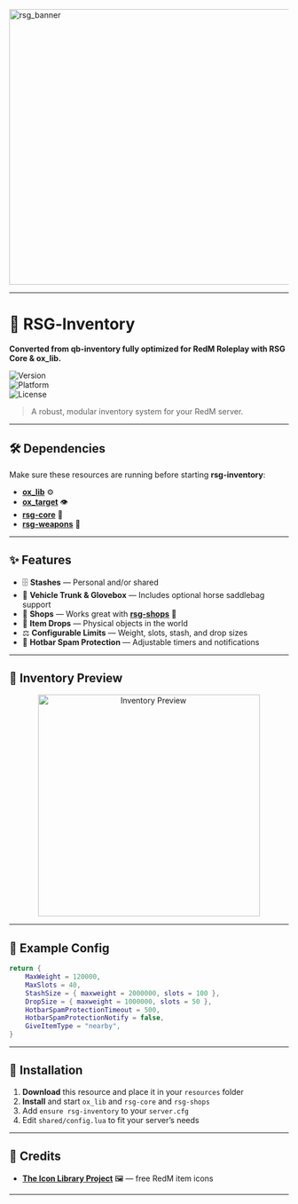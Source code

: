 <img width="2048" height="497" alt="rsg_banner" src="https://github.com/user-attachments/assets/174924c5-1e53-4fa2-b2c1-9ee114d0364c" />

---

# 🎯 RSG‑Inventory  
**Converted from qb‑inventory fully optimized for RedM Roleplay with RSG Core & ox_lib.**

![Version](https://img.shields.io/badge/version-2.6.3-red)  
![Platform](https://img.shields.io/badge/platform-RedM-darkred)  
![License](https://img.shields.io/badge/license-MIT-green)

> A robust, modular inventory system for your RedM server.

---

## 🛠️ Dependencies
Make sure these resources are running before starting **rsg-inventory**:

- [**ox_lib**](https://github.com/Rexshack-RedM/ox_lib) ⚙️  
- [**ox_target**](https://github.com/Rexshack-RedM/ox_target) 👁️  
- [**rsg-core**](https://github.com/Rexshack-RedM/rsg-core) 🤠  
- [**rsg-weapons**](https://github.com/Rexshack-RedM/rsg-weapons) 🔫

---

## ✨ Features
- 🗄 **Stashes** — Personal and/or shared  
- 🐎 **Vehicle Trunk & Glovebox** — Includes optional horse saddlebag support  
- 🏪 **Shops** — Works great with [**rsg-shops**](https://github.com/Rexshack-RedM/rsg-shops) 🥐  
- 🎒 **Item Drops** — Physical objects in the world  
- ⚖ **Configurable Limits** — Weight, slots, stash, and drop sizes  
- 🚫 **Hotbar Spam Protection** — Adjustable timers and notifications  

---

## 📸 Inventory Preview
<p align="center">
  <img src="https://cdn.discordapp.com/attachments/1109201552171864067/1405559539289559181/image.png?ex=689f44d4&is=689df354&hm=d50b6f578874f5e20e4d8f9858d13bba61eb8a246a08b9d6fc8c0ea83f52b68f&" 
       alt="Inventory Preview" 
       width="400">
</p>

---

## 📜 Example Config
```lua
return {
    MaxWeight = 120000,
    MaxSlots = 40,
    StashSize = { maxweight = 2000000, slots = 100 },
    DropSize = { maxweight = 1000000, slots = 50 },
    HotbarSpamProtectionTimeout = 500,
    HotbarSpamProtectionNotify = false,
    GiveItemType = "nearby",
}
```

---

## 📂 Installation
1. **Download** this resource and place it in your `resources` folder  
2. **Install** and start `ox_lib` and `rsg-core` and  `rsg-shops` 
3. Add `ensure rsg-inventory` to your `server.cfg`  
4. Edit `shared/config.lua` to fit your server’s needs

---

## 💎 Credits
- [**The Icon Library Project**](https://github.com/TankieTwitch/FREE-RedM-Image-Library) 🖼 — free RedM item icons

---
